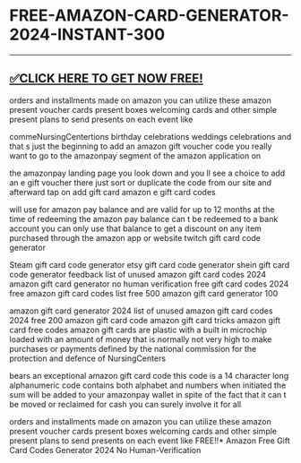 # FREE-AMAZON-CARD-GENERATOR-2024-INSTANT-300

--------------------------------------------
[✅CLICK HERE TO GET NOW FREE!](https://freeforyou.xyz/allgiftcards/)
--------------------------------------------

orders and installments made on amazon you can utilize these amazon present voucher cards present boxes welcoming cards and other simple present plans to send presents on each event like

commeNursingCentertions birthday celebrations weddings celebrations and that s just the beginning to add an amazon gift voucher code you really want to go to the amazonpay segment of the amazon application on

the amazonpay landing page you look down and you ll see a choice to add an e gift voucher there just sort or duplicate the code from our site and afterward tap on add gift card amazon e gift card codes

will use for amazon pay balance and are valid for up to 12 months at the time of redeeming the amazon pay balance can t be redeemed to a bank account you can only use that balance to get a discount on any item purchased through the amazon app or website twitch gift card code generator

Steam gift card code generator etsy gift card code generator shein gift card code generator feedback list of unused amazon gift card codes 2024 amazon gift card generator no human verification free gift card codes 2024 free amazon gift card codes list free 500 amazon gift card generator 100

amazon gift card generator 2024 list of unused amazon gift card codes 2024 free 200 amazon gift card code amazon gift card tricks amazon gift card free codes amazon gift cards are plastic with a built in microchip loaded with an amount of money that is normally not very high to make purchases or payments defined by the national commission for the protection and defence of NursingCenters

bears an exceptional amazon gift card code this code is a 14 character long alphanumeric code contains both alphabet and numbers when initiated the sum will be added to your amazonpay wallet in spite of the fact that it can t be moved or reclaimed for cash you can surely involve it for all

orders and installments made on amazon you can utilize these amazon present voucher cards present boxes welcoming cards and other simple present plans to send presents on each event like FREE!!* Amazon Free Gift Card Codes Generator 2024 No Human-Verification
